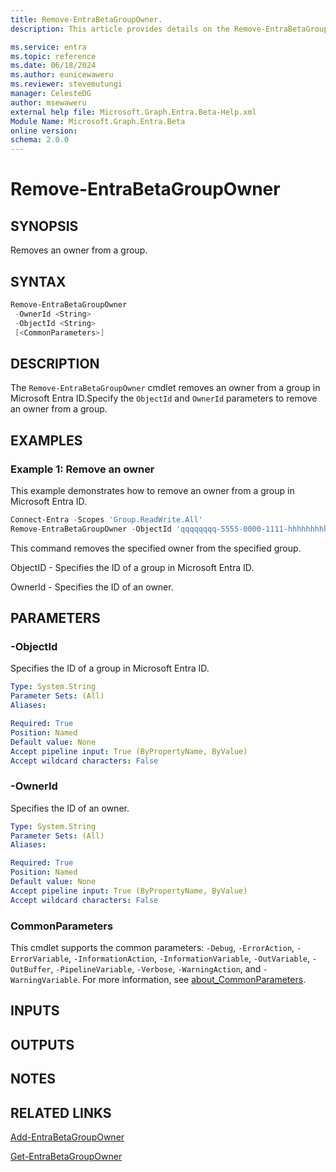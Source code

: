 ```yaml
---
title: Remove-EntraBetaGroupOwner.
description: This article provides details on the Remove-EntraBetaGroupOwner command.

ms.service: entra
ms.topic: reference
ms.date: 06/18/2024
ms.author: eunicewaweru
ms.reviewer: stevemutungi
manager: CelesteDG
author: msewaweru
external help file: Microsoft.Graph.Entra.Beta-Help.xml
Module Name: Microsoft.Graph.Entra.Beta
online version:
schema: 2.0.0
---
```


# Remove-EntraBetaGroupOwner

## SYNOPSIS

Removes an owner from a group.

## SYNTAX

```powershell
Remove-EntraBetaGroupOwner 
 -OwnerId <String> 
 -ObjectId <String> 
 [<CommonParameters>]
```

## DESCRIPTION

The `Remove-EntraBetaGroupOwner` cmdlet removes an owner from a group in Microsoft Entra ID.Specify the `ObjectId` and `OwnerId` parameters to remove an owner from a group.

## EXAMPLES

### Example 1: Remove an owner

This example demonstrates how to remove an owner from a group in Microsoft Entra ID.

```powershell
Connect-Entra -Scopes 'Group.ReadWrite.All'
Remove-EntraBetaGroupOwner -ObjectId 'qqqqqqqq-5555-0000-1111-hhhhhhhhhhhh' -OwnerId 'xxxxxxxx-8888-5555-9999-bbbbbbbbbbbb'
```

This command removes the specified owner from the specified group.

ObjectID - Specifies the ID of a group in Microsoft Entra ID.  

OwnerId  - Specifies the ID of an owner.

## PARAMETERS

### -ObjectId

Specifies the ID of a group in Microsoft Entra ID.

```yaml
Type: System.String
Parameter Sets: (All)
Aliases:

Required: True
Position: Named
Default value: None
Accept pipeline input: True (ByPropertyName, ByValue)
Accept wildcard characters: False
```

### -OwnerId

Specifies the ID of an owner.

```yaml
Type: System.String
Parameter Sets: (All)
Aliases:

Required: True
Position: Named
Default value: None
Accept pipeline input: True (ByPropertyName, ByValue)
Accept wildcard characters: False
```

### CommonParameters

This cmdlet supports the common parameters: `-Debug`, `-ErrorAction`, `-ErrorVariable`, `-InformationAction`, `-InformationVariable`, `-OutVariable`, `-OutBuffer`, `-PipelineVariable`, `-Verbose`, `-WarningAction`, and `-WarningVariable`. For more information, see [about_CommonParameters](https://go.microsoft.com/fwlink/?LinkID=113216).

## INPUTS

## OUTPUTS

## NOTES

## RELATED LINKS

[Add-EntraBetaGroupOwner](Add-EntraBetaGroupOwner.md)

[Get-EntraBetaGroupOwner](Get-EntraBetaGroupOwner.md)
